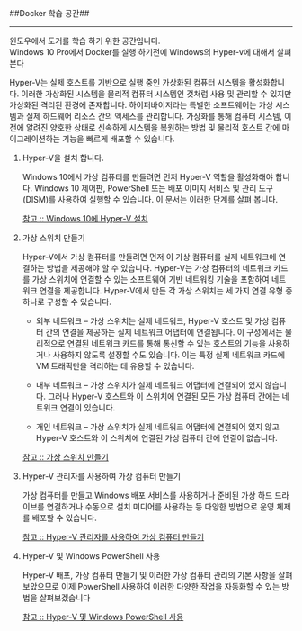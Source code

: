 ##Docker 학습 공간##
- - -
윈도우에서 도거를 학습 하기 위한 공간입니디.</br>
Windows 10 Pro에서 Docker를 실행 하기전에 Windows의 Hyper-v에 대해서 살펴 본다

Hyper-V는 실제 호스트를 기반으로 실행 중인 가상화된 컴퓨터 시스템을 활성화합니다. 이러한 가상화된 시스템을 물리적 컴퓨터 시스템인 것처럼 사용 및 관리할 수 있지만 가상화된 격리된 환경에 존재합니다. 하이퍼바이저라는 특별한 소프트웨어는 가상 시스템과 실제 하드웨어 리소스 간의 액세스를 관리합니다. 가상화를 통해 컴퓨터 시스템, 이전에 알려진 양호한 상태로 신속하게 시스템을 복원하는 방법 및 물리적 호스트 간에 마이그레이션하는 기능을 빠르게 배포할 수 있습니다.

1. Hyper-V을 설치 합니다. 

    Windows 10에서 가상 컴퓨터를 만들려면 먼저 Hyper-V 역할을 활성화해야 합니다. Windows 10 제어판, PowerShell 또는 배포 이미지 서비스 및 관리 도구(DISM)를 사용하여 실행할 수 있습니다. 이 문서는 이러한 단계를 살펴 봅니다.
    
    [참고 :: Windows 10에 Hyper-V 설치](https://msdn.microsoft.com/ko-kr/virtualization/hyperv_on_windows/quick_start/walkthrough_install)

2. 가상 스위치 만들기

    Hyper-V에서 가상 컴퓨터를 만들려면 먼저 이 가상 컴퓨터를 실제 네트워크에 연결하는 방법을 제공해야 할 수 있습니다. Hyper-V는 가상 컴퓨터의 네트워크 카드를 가상 스위치에 연결할 수 있는 소프트웨어 기반 네트워킹 기술을 포함하여 네트워크 연결을 제공합니다. Hyper-V에서 만든 각 가상 스위치는 세 가지 연결 유형 중 하나로 구성할 수 있습니다.

    * 외부 네트워크 – 가상 스위치는 실제 네트워크, Hyper-V 호스트 및 가상 컴퓨터 간의 연결을 제공하는 실제 네트워크 어댑터에 연결됩니다. 이 구성에서는 물리적으로 연결된 네트워크 카드를 통해 통신할 수 있는 호스트의 기능을 사용하거나 사용하지 않도록 설정할 수도 있습니다. 이는 특정 실제 네트워크 카드에 VM 트래픽만을 격리하는 데 유용할 수 있습니다.

    * 내부 네트워크 – 가상 스위치가 실제 네트워크 어댑터에 연결되어 있지 않습니다. 그러나 Hyper-V 호스트와 이 스위치에 연결된 모든 가상 컴퓨터 간에는 네트워크 연결이 있습니다.

    * 개인 네트워크 – 가상 스위치가 실제 네트워크 어댑터에 연결되어 있지 않고 Hyper-V 호스트와 이 스위치에 연결된 가상 컴퓨터 간에 연결이 없습니다.

    [참고 :: 가상 스위치 만들기](https://msdn.microsoft.com/ko-kr/virtualization/hyperv_on_windows/quick_start/walkthrough_virtual_switch)

3. Hyper-V 관리자를 사용하여 가상 컴퓨터 만들기

    가상 컴퓨터를 만들고 Windows 배포 서비스를 사용하거나 준비된 가상 하드 드라이브를 연결하거나 수동으로 설치 미디어를 사용하는 등 다양한 방법으로 운영 체제를 배포할 수 있습니다.

    [참고 :: Hyper-V 관리자를 사용하여 가상 컴퓨터 만들기](https://msdn.microsoft.com/ko-kr/virtualization/hyperv_on_windows/quick_start/walkthrough_create_vm)

4. Hyper-V 및 Windows PowerShell 사용

    Hyper-V 배포, 가상 컴퓨터 만들기 및 이러한 가상 컴퓨터 관리의 기본 사항을 살펴보았으므로 이제 PowerShell 사용하여 이러한 다양한 작업을 자동화할 수 있는 방법을 살펴보겠습니다

    [참고 :: Hyper-V 및 Windows PowerShell 사용](https://msdn.microsoft.com/ko-kr/virtualization/hyperv_on_windows/quick_start/walkthrough_powershell)
